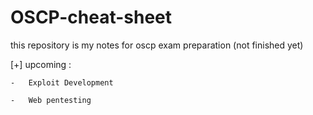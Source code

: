 # OSCP-cheat-sheet
this repository is my notes for oscp exam preparation  (not finished yet)

[+] upcoming :

    -   Exploit Development
 
    -   Web pentesting
